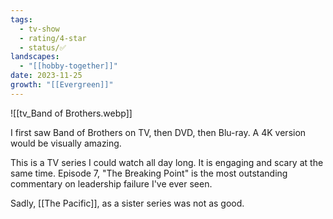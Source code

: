 ```yaml
---
tags:
  - tv-show
  - rating/4-star
  - status/✅
landscapes:
  - "[[hobby-together]]"
date: 2023-11-25
growth: "[[Evergreen]]"
---
```

![[tv_Band of Brothers.webp]]

I first saw Band of Brothers on TV, then DVD, then Blu-ray. A 4K version would be visually amazing.

This is a TV series I could watch all day long. It is engaging and scary at the same time. Episode 7, "The Breaking Point" is the most outstanding commentary on leadership failure I've ever seen.

Sadly, [[The Pacific]], as a sister series was not as good.